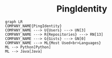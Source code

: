 <h1 align="center">PingIdentity</h1>

```mermaid
graph LR
COMPANY_NAME{PingIdentity}
COMPANY_NAME ---> U{Users} ---> UN[3]
COMPANY_NAME ---> R{Repositories} ---> RN[13]
COMPANY_NAME ---> G{Gists} ---> GN[0]
COMPANY_NAME ---> ML{Most Used<br>Languages}
ML --> Python[Python]
ML --> Java[Java]
```
